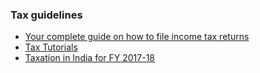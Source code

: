 ### Tax guidelines

 - [Your complete guide on how to file income tax returns](https://www.dailyo.in/business/itr-filing-income-tax-returns-home-loan-itr-v-finance-act/story/1/24775.html)
 - [Tax Tutorials](http://www.incometaxindia.gov.in/Pages/tutorials.aspx)
 - [Taxation in India for FY 2017-18](https://www.bankbazaar.com/tax.html)
